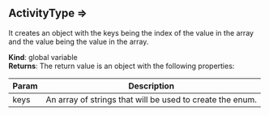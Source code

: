 <a name="ActivityType"></a>

## ActivityType ⇒
It creates an object with the keys being the index of the value in the array and the value being thevalue in the array.

**Kind**: global variable  
**Returns**: The return value is an object with the following properties:  

| Param | Description |
| --- | --- |
| keys | An array of strings that will be used to create the enum. |

